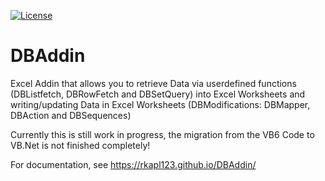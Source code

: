 [![License](https://img.shields.io/github/license/rkapl123/DBAddin.svg)](https://github.com/rkapl123/DBAddin/blob/master/LICENSE)

# DBAddin
Excel Addin that allows you to retrieve Data via userdefined functions (DBListfetch, DBRowFetch and DBSetQuery) into Excel Worksheets and writing/updating Data in Excel Worksheets (DBModifications: DBMapper, DBAction and DBSequences)

Currently this is still work in progress, the migration from the VB6 Code to VB.Net is not finished completely!

For documentation, see https://rkapl123.github.io/DBAddin/
